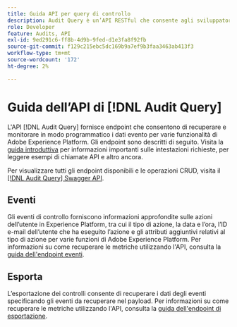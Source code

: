 ```yaml
---
title: Guida API per query di controllo
description: Audit Query è un’API RESTful che consente agli sviluppatori di vedere chi ha eseguito determinate azioni in Adobe Experience Platform.
role: Developer
feature: Audits, API
exl-id: 9ed291c6-ff8b-4d9b-9fed-d1e3fa8f92fb
source-git-commit: f129c215ebc5dc169b9a7ef9b3faa3463ab413f3
workflow-type: tm+mt
source-wordcount: '172'
ht-degree: 2%

---
```


# Guida dell’API di [!DNL Audit Query]

L&#39;API [!DNL Audit Query] fornisce endpoint che consentono di recuperare e monitorare in modo programmatico i dati evento per varie funzionalità di Adobe Experience Platform. Gli endpoint sono descritti di seguito. Visita la [guida introduttiva](./getting-started.md) per informazioni importanti sulle intestazioni richieste, per leggere esempi di chiamate API e altro ancora.

Per visualizzare tutti gli endpoint disponibili e le operazioni CRUD, visita il [[!DNL Audit Query] Swagger API](https://www.adobe.io/experience-platform-apis/references/audit-query/).

## Eventi

Gli eventi di controllo forniscono informazioni approfondite sulle azioni dell’utente in Experience Platform, tra cui il tipo di azione, la data e l’ora, l’ID e-mail dell’utente che ha eseguito l’azione e gli attributi aggiuntivi relativi al tipo di azione per varie funzioni di Adobe Experience Platform. Per informazioni su come recuperare le metriche utilizzando l&#39;API, consulta la [guida dell&#39;endpoint eventi](./events.md).

## Esporta

L’esportazione dei controlli consente di recuperare i dati degli eventi specificando gli eventi da recuperare nel payload. Per informazioni su come recuperare le metriche utilizzando l&#39;API, consulta la [guida dell&#39;endpoint di esportazione](./export.md).
